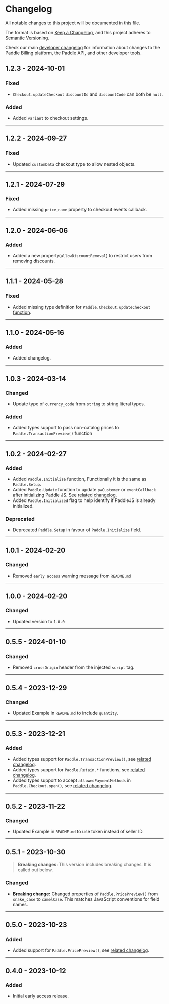 # Changelog

All notable changes to this project will be documented in this file.

The format is based on [Keep a Changelog](https://keepachangelog.com/en/1.0.0/), and this project adheres to [Semantic Versioning](https://semver.org/spec/v2.0.0.html).

Check our main [developer changelog](https://developer.paddle.com/?utm_source=dx&utm_medium=paddle-js-wrapper) for information about changes to the Paddle Billing platform, the Paddle API, and other developer tools.

## 1.2.3 - 2024-10-01

### Fixed

- `Checkout.updateCheckout` `discountId` and `discountCode` can both be `null`.

### Added

- Added `variant` to checkout settings.

---

## 1.2.2 - 2024-09-27

### Fixed

- Updated `customData` checkout type to allow nested objects.

---

## 1.2.1 - 2024-07-29

### Fixed

- Added missing `price_name` property to checkout events callback.

---

## 1.2.0 - 2024-06-06

### Added

- Added a new property(`allowDiscountRemoval`) to restrict users from removing discounts.

---

## 1.1.1 - 2024-05-28

### Fixed

- Added missing type definition for `Paddle.Checkout.updateCheckout` [function](https://developer.paddle.com/paddlejs/methods/paddle-checkout-updatecheckout?utm_source=dx&utm_medium=paddle-js-wrapper).

---

## 1.1.0 - 2024-05-16

### Added

- Added changelog.

---

## 1.0.3 - 2024-03-14

### Changed

- Update type of `currency_code` from `string` to string literal types.

### Added

- Added types support to pass non-catalog prices to `Paddle.TransactionPreview()` function

---

## 1.0.2 - 2024-02-27

### Added

- Added `Paddle.Initialize` function, Functionally it is the same as `Paddle.Setup`.
- Added `Paddle.Update` function to update `pwCustomer` or `eventCallback` after initializing Paddle JS. See [related changelog](https://developer.paddle.com/changelog/2024/paddle-update-paddle-initialize-paddlejs?utm_source=dx&utm_medium=paddle-js-wrapper).
- Added `Paddle.Initialized` flag to help identify if PaddleJS is already initialized.

### Deprecated

- Deprecated `Paddle.Setup` in favour of `Paddle.Initialize` field.

---

## 1.0.1 - 2024-02-20

### Changed

- Removed `early access` warning message from `README.md`

---

## 1.0.0 - 2024-02-20

### Changed

- Updated version to `1.0.0`

---

## 0.5.5 - 2024-01-10

### Changed

- Removed `crossOrigin` header from the injected `script` tag.

---

## 0.5.4 - 2023-12-29

### Changed

- Updated Example in `README.md` to include `quantity`.

---

## 0.5.3 - 2023-12-21

### Added

- Added types support for `Paddle.TransactionPreview()`, see [related changelog](https://developer.paddle.com/changelog/2024/paddle-js-transaction-preview?utm_source=dx&utm_medium=paddle-js-wrapper).
- Added types support for `Paddle.Retain.*` functions, see [related changelog](https://developer.paddle.com/changelog/2023/cancellation-flows-retain?utm_source=dx&utm_medium=paddle-js-wrapper).
- Added types support to accept `allowedPaymentMethods` in `Paddle.Checkout.open()`, see [related changelog](https://developer.paddle.com/changelog/2023/preselect-payment-methods-checkout?utm_source=dx&utm_medium=paddle-js-wrapper).

---

## 0.5.2 - 2023-11-22

### Changed

- Updated Example in `README.md` to use token instead of seller ID.

---

## 0.5.1 - 2023-10-30

> **Breaking changes:** This version includes breaking changes. It is called out below.

### Changed

- **Breaking change:** Changed properties of `Paddle.PricePreview()` from `snake_case` to `camelCase`. This matches JavaScript conventions for field names.

---

## 0.5.0 - 2023-10-23

### Added

- Added support for `Paddle.PricePreview()`, see [related changelog](https://developer.paddle.com/changelog/2023/paddle-js-pricing-pages?utm_source=dx&utm_medium=paddle-js-wrapper).

---

## 0.4.0 - 2023-10-12

### Added

- Initial early access release.
